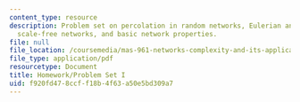 ```yaml
---
content_type: resource
description: Problem set on percolation in random networks, Eulerian and planar graphs,
  scale-free networks, and basic network properties.
file: null
file_location: /coursemedia/mas-961-networks-complexity-and-its-applications-spring-2011/f920fd478ccff18b4f63a50e5bd309a7_MITMAS_961S11_HW1_API3091.pdf
file_type: application/pdf
resourcetype: Document
title: Homework/Problem Set I
uid: f920fd47-8ccf-f18b-4f63-a50e5bd309a7
---
```

